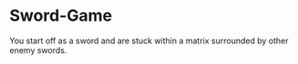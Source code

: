 # Sword-Game
You start off as a sword and are stuck within a matrix surrounded by other enemy swords. 
